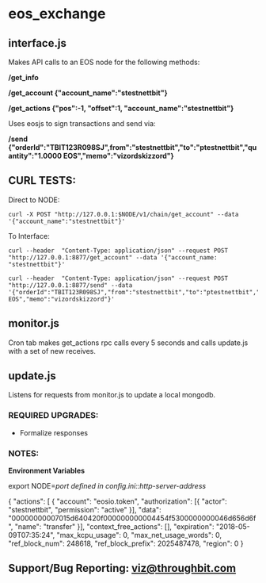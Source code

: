 # eos_exchange

## interface.js

Makes API calls to an EOS node for the following methods:

**/get_info**

**/get_account {"account_name":"stestnettbit"}**

**/get_actions {"pos":-1,  "offset":1, "account_name":"stestnettbit"}**

Uses eosjs to sign transactions and send via:

**/send {"orderId":"TBIT123R098SJ",from":"stestnettbit","to":"ptestnettbit","quantity":"1.0000 EOS","memo":"vizordskizzord"}**

## CURL TESTS:

Direct to NODE:
```
curl -X POST "http://127.0.0.1:$NODE/v1/chain/get_account" --data '{"account_name":"stestnettbit"}'
```

To Interface:
```
curl --header  "Content-Type: application/json" --request POST "http://127.0.0.1:8877/get_account" --data '{"account_name: "stestnettbit"}'
```
```
curl --header  "Content-Type: application/json" --request POST "http://127.0.0.1:8877/send" --data '{"orderId":"TBIT123R098SJ","from":"stestnettbit","to":"ptestnettbit","quantity":"1.0000 EOS","memo":"vizordskizzord"}'
```

## monitor.js

Cron tab makes get_actions rpc calls every 5 seconds and calls update.js with a set of new receives.

## update.js

Listens for requests from monitor.js to update a local mongodb.

### REQUIRED UPGRADES:

- Formalize responses


### NOTES:

**Environment Variables**

export NODE=*port defined in config.ini::http-server-address*


{ 
"actions": [ 
    { 
    "account": "eosio.token", 
    "authorization": [{
        "actor": "stestnettbit", 
        "permission": "active"
        }], 
    "data": "00000000007015d640420f000000000004454f5300000000046d656d6f", 
    "name": "transfer" 
    }],
"context_free_actions": [], 
"expiration": "2018-05-09T07:35:24", 
"max_kcpu_usage": 0, 
"max_net_usage_words": 0, 
"ref_block_num": 248618, 
"ref_block_prefix": 2025487478, 
"region": 0 
}

## Support/Bug Reporting: viz@throughbit.com
